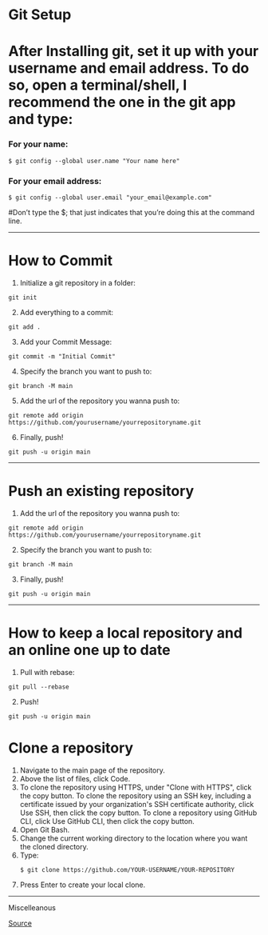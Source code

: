 # Git Setup
<h1>After Installing git, set it up with your username and email address. To do so, open a terminal/shell, I recommend the one in the git app and type:</h1>
<h3>For your name:</h3>

```
$ git config --global user.name "Your name here"
```

<h3>For your email address:</h3>

```
$ git config --global user.email "your_email@example.com"
 ```
  
#Don’t type the $; that just indicates that you’re doing this at the command line.
<hr>

# How to Commit
1) Initialize a git repository in a folder:

```
git init
```

2) Add everything to a commit:

```
git add .
```

3) Add your Commit Message:

```
git commit -m "Initial Commit"
```

4) Specify the branch you want to push to:

```
git branch -M main
```

5) Add the url of the repository you wanna push to:

```
git remote add origin https://github.com/yourusername/yourrepositoryname.git
```

6) Finally, push!

```
git push -u origin main
```

<hr>

# Push an existing repository
1) Add the url of the repository you wanna push to:

```
git remote add origin https://github.com/yourusername/yourrepositoryname.git
```

2) Specify the branch you want to push to:

```
git branch -M main
```

3) Finally, push!

```
git push -u origin main
```

<hr>

# How to keep a local repository and an online one up to date
1) Pull with rebase:

```
git pull --rebase
```

2) Push!

```
git push -u origin main
```

# Clone a repository
1) Navigate to the main page of the repository.
2) Above the list of files, click  Code.
3) To clone the repository using HTTPS, under "Clone with HTTPS", click the copy button. To clone the repository using an SSH key, including a certificate issued by your organization's SSH certificate authority, click Use SSH, then click the copy button. To clone a repository using GitHub CLI, click Use GitHub CLI, then click the copy button.
4) Open Git Bash.
5) Change the current working directory to the location where you want the cloned directory.
6) Type:
   ```
   $ git clone https://github.com/YOUR-USERNAME/YOUR-REPOSITORY
   ```
7) Press Enter to create your local clone.

<hr>
<p>Miscelleanous<p>
<a href="https://kbroman.org/github_tutorial/pages/first_time.html">Source</a>
